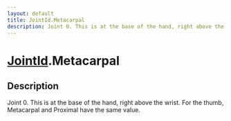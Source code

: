 ```yaml
---
layout: default
title: JointId.Metacarpal
description: Joint 0. This is at the base of the hand, right above the wrist. For the thumb, Metacarpal and Proximal have the same value.
---
```

# [JointId]({{site.url}}/Pages/Reference/JointId.html).Metacarpal

## Description
Joint 0. This is at the base of the hand, right above the wrist. For
the thumb, Metacarpal and Proximal have the same value.


